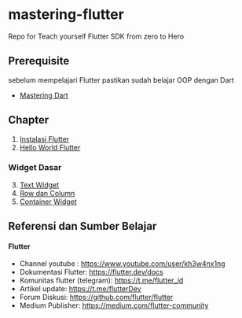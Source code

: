 # mastering-flutter
Repo for Teach yourself Flutter SDK from zero to Hero

## Prerequisite

sebelum mempelajari Flutter pastikan sudah belajar OOP dengan Dart

* [Mastering Dart](https://github.com/perymerdeka/mastering-dart/blob/main/README.md)

## Chapter

1. [Instalasi Flutter]()
2. [Hello World Flutter]()

### Widget Dasar

3. [Text Widget]()
4. [Row dan Column](row_column/README.md)
5. [Container Widget](containers/README.md)


## Referensi dan Sumber Belajar


#### Flutter

* Channel youtube : https://www.youtube.com/user/kh3w4nx1ng
* Dokumentasi Flutter: https://flutter.dev/docs
* Komunitas flutter (telegram): https://t.me/flutter_id
* Artikel update: https://t.me/flutterDev 
* Forum Diskusi: https://github.com/flutter/flutter
* Medium Publisher: https://medium.com/flutter-community
